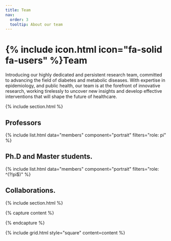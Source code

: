 ```yaml
---
title: Team
nav:
  order: 3
  tooltip: About our team
---
```


# {% include icon.html icon="fa-solid fa-users" %}Team

Introducing our highly dedicated and persistent research team, committed to advancing the field of diabetes and metabolic diseases. With expertise in epidemiology, and public health, our team is at the forefront of innovative research, working tirelessly to uncover new insights and develop effective interventions that will shape the future of healthcare.

{% include section.html %}

## Professors 

{% include list.html data="members" component="portrait" filters="role: pi" %}

## Ph.D and Master students.

{% include list.html data="members" component="portrait" filters="role: ^(?!pi$)" %}

## Collaborations.


{% include section.html %}

{% capture content %}

{% endcapture %}

{% include grid.html style="square" content=content %}
